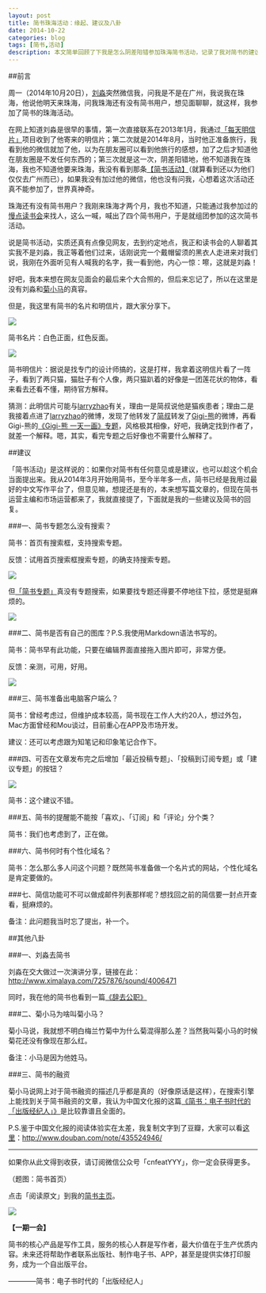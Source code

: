 ```yaml
---
layout: post
title: 简书珠海活动：缘起、建议及八卦
date: 2014-10-22
categories: blog
tags: [简书,活动]
description: 本文简单回顾了下我是怎么阴差阳错参加珠海简书活动，记录了我对简书的建议及简书对我的回答，最后写了些简书的八卦。
---
```


##前言

周一（2014年10月20日），[刘淼](http://www.jianshu.com/users/5SqsuF/latest_articles)突然微信我，问我是不是在广州，我说我在珠海，他说他明天来珠海，问我珠海还有没有简书用户，想见面聊聊，就这样，我参加了简书的珠海活动。

在网上知道刘淼是很早的事情，第一次直接联系在2013年1月，我通过[「每天明信片」](http://postcardeveryday.com/)项目收到了他寄来的明信片；第二次就是2014年8月，当时他正准备旅行，我看到他的微信就加了他，以为在朋友圈可以看到他旅行的感想，加了之后才知道他在朋友圈是不发任何东西的；第三次就是这一次，阴差阳错地，他不知道我在珠海，我也不知道他要来珠海，我没有看到那条[【简书活动】](http://www.jianshu.com/p/089dbbc5b8df?search_token=068752bf27115154c401b03152f7c0c34a7c844ee7a6f44167efbf6e878f4ea7)（就算看到还以为他们仅仅去广州而已），如果我没有加过他的微信，他也没有问我，心想着这次活动还真不能参加了，世界真神奇。

珠海还有没有简书用户？我刚来珠海才两个月，我也不知道，只能通过我参加过的[慢点读书会](http://www.douban.com/event/22766110/)来找人，这么一喊，喊出了四个简书用户，于是就组团参加的这次简书活动。

说是简书活动，实质还真有点像见网友，去到约定地点，我正和读书会的人聊着其实我不是刘淼，我正等着他们过来，话刚说完一个戴帽留须的黑衣人走进来对我们说，我刚在外面听见有人喊我的名字，我一看到他，内心一惊：嚓，这就是刘淼！

好吧，我本来想在网友见面会的最后来个大合照的，但后来忘记了，所以在这里是没有刘淼和[菊小马](http://www.jianshu.com/users/wCGLyM/latest_articles)的真容。

但是，我这里有简书的名片和明信片，跟大家分享下。

![](http://cnfeat.qiniudn.com/DSC00493.JPG)

简书名片：白色正面，红色反面。

![](http://cnfeat.qiniudn.com/DSC00496.JPG)

简书明信片：据说是找专门的设计师搞的，这是打样，我拿着这明信片看了一阵子，看到了两只猫，猫肚子有个人像，两只猫趴着的好像是一团莲花状的物体，看来看去还看不懂，期待官方解释。

猜测：此明信片可能与[larryzhao](http://www.jianshu.com/users/uRpjfE/latest_articles)有关，理由一是简叔说他是猫疾患者；理由二是我接着点进了[larryzhao](http://weibo.com/thehiddendepth)的微博，发现了他转发了[简叔](http://weibo.com/linlis?from=feed&loc=at&nick=%E7%AE%80%E5%8F%94%E5%9C%A8%E7%AE%80%E4%B9%A6)转发了[Gigi-熊](http://weibo.com/577556310?from=feed&loc=at&nick=Gigi-%E7%86%8A&noscale_head=1#_0)的微博，再看Gigi-熊的[《Gigi-熊 一天一画》专题](http://www.jianshu.com/collection/bb6125519310)，风格极其相像，好吧，我确定找到作者了，就差一个解释。嗯，其实，看完专题之后好像也不需要什么解释了。

##建议

「简书活动」是这样说的：如果你对简书有任何意见或是建议，也可以趁这个机会当面提出来。我从2014年3月开始用简书，至今半年多一点，简书已经是我用过最好的中文写作平台了，但意见嘛，想提还是有的，本来想写篇文章的，但现在简书运营主编和市场运营都来了，我就直接提了，下面就是我的一些建议及简书的回复。

###一、简书专题怎么没有搜索？

简书：首页有搜索框，支持搜索专题。

反馈：试用首页搜索框搜索专题，的确支持搜索专题。

![](http://cnfeat.qiniudn.com/Image-000-10-22-10-40.png)

但[「简书专题」](http://www.jianshu.com/collections)真没有专题搜索，如果要找专题还得要不停地往下拉，感觉是挺麻烦的。

![](http://cnfeat.qiniudn.com/Image-000-10-22-10-41.png)

###二、简书是否有自己的图库？P.S.我使用Markdown语法书写的。

简书：简书早有此功能，只要在编辑界面直接拖入图片即可，非常方便。

反馈：亲测，可用，好用。

![](http://cnfeat.qiniudn.com/Image-000-10-22-10-49.png)

###三、简书准备出电脑客户端么？

简书：曾经考虑过，但维护成本较高，简书现在工作人大约20人，想过外包，Mac方面曾经和Mou谈过，目前重心在APP及市场开发。

建议：还可以考虑跟为知笔记和印象笔记合作下。


###四、可否在文章发布完之后增加「最近投稿专题」、「投稿到订阅专题」或「建议专题」的按钮？

![](http://cnfeat.qiniudn.com/Image-000-10-22-11-04.png)

简书：这个建议不错。

###五、简书的提醒能不能按「喜欢」、「订阅」和「评论」分个类？

简书：我们也考虑到了，正在做。

###六、简书何时有个性化域名？

简书：怎么那么多人问这个问题？既然简书准备做一个名片式的网站，个性化域名是肯定要做的。

###七、简信功能可不可以做成邮件列表那样呢？想找回之前的简信要一封点开查看，挺麻烦的。

备注：此问题我当时忘了提出，补一个。

##其他八卦

###一、刘淼去简书

刘淼在交大做过一次演讲分享，链接在此：http://www.ximalaya.com/7257876/sound/4006471

同时，我在他的简书也看到一篇[《辞去公职》](http://www.jianshu.com/p/2492c775abfd?search_token=d13d545ca2bfc1c4321ce4014e6e8a09596f4ec766a913e6ffe72982b95a86c5)

###二、菊小马为啥叫菊小马？

菊小马说，我就想不明白梅兰竹菊中为什么菊混得那么差？当然我叫菊小马的时候菊花还没有像现在那么红。

备注：小马是因为他姓马。

###三、简书的融资

菊小马说网上对于简书融资的描述几乎都是真的（好像原话是这样），在搜索引擎上能找到关于简书融资的文章，我认为中国文化报的这篇[《简书：电子书时代的「出版经纪人」》](http://epaper.ccdy.cn/html/2014-08/02/content_132865.htm)是比较靠谱且全面的。

P.S.鉴于中国文化报的阅读体验实在太差，我复制文字到了豆瓣，大家可以看[这里](http://www.douban.com/note/435524946/)：http://www.douban.com/note/435524946/


---

如果你从此文得到收获，请订阅微信公众号「cnfeatYYY」，你一定会获得更多。

（题图：简书首页）

点击「阅读原文」到我的[简书主页](http://www.jianshu.com/users/c30afb47d730/latest_articles)。

![](http://cnfeat.qiniudn.com/signitrue-2014-09-28.jpg)

**【一期一会】**

简书的核心产品是写作工具，服务的核心人群是写作者，最大价值在于生产优质内容。未来还将帮助作者联系出版社、制作电子书、APP，甚至是提供实体打印服务，成为一个自出版平台。

————简书：电子书时代的「出版经纪人」


















